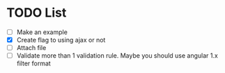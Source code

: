 # TODO List

- [ ] Make an example
- [x] Create flag to using ajax or not
- [ ] Attach file
- [ ] Validate more than 1 validation rule. Maybe you should use angular 1.x filter format